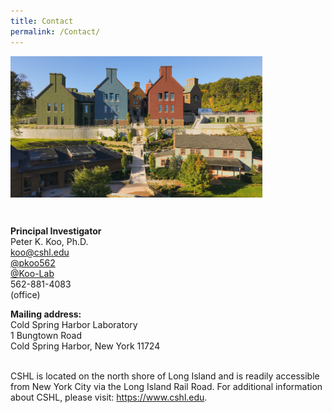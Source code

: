 ```yaml
---
title: Contact
permalink: /Contact/
---
```


<div class="col6 center">
	<img class='img-responsive center-block' src="/images/contacts/cshl4.jpg" width="80%" height="80%"/>
 <span style="display: block; margin-bottom: 1em"></span>
      <span style="display: block; margin-bottom: 3em"></span>
</div>

<b>Principal Investigator</b><br>
Peter K. Koo, Ph.D.<br>
<a href="mailto:koo@cshl.edu"><i class="fa fa-envelope-o"></i> koo@cshl.edu</a><br>
<a href="https://twitter.com/pkoo562"><i class="fa fa-twitter"></i> @pkoo562</a><br>
<a href="https://github.com/koo-lab"><i class="fa fa-github"></i> @Koo-Lab</a><br>
<i class="fa fa-phone" aria-hidden="true"></i> 562-881-4083<br>
<i class="fa fa-map-marker" aria-hidden="true"></i> (office)<br>

<b>Mailing address:</b><br>
Cold Spring Harbor Laboratory<br>
1 Bungtown Road <br>
Cold Spring Harbor, New York 11724<br>
<br>

CSHL is located on the north shore of Long Island and is readily accessible from New York City via the Long Island Rail Road. For additional information about CSHL, please visit: https://www.cshl.edu.






